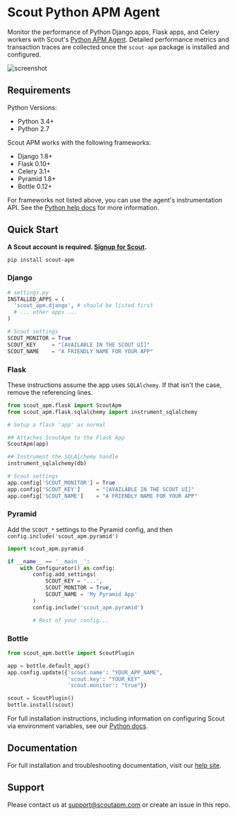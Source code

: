 # Scout Python APM Agent

Monitor the performance of Python Django apps, Flask apps, and Celery workers with Scout's [Python APM Agent](https://www.scoutapp.com). Detailed performance metrics and transaction traces are collected once the `scout-apm` package is installed and configured.

![screenshot](https://s3-us-west-1.amazonaws.com/scout-blog/python_monitoring_release/python_monitoring_screenshot.png)

## Requirements

Python Versions:

* Python 3.4+
* Python 2.7

Scout APM works with the following frameworks:

* Django 1.8+
* Flask 0.10+
* Celery 3.1+
* Pyramid 1.8+
* Bottle 0.12+

For frameworks not listed above, you can use the agent's instrumentation API. See the [Python help docs](https://docs.scoutapm.com/#python-agent) for more information.

## Quick Start

__A Scout account is required. [Signup for Scout](https://scoutapm.com/users/sign_up).__

```sh
pip install scout-apm
```

### Django

```python
# settings.py
INSTALLED_APPS = (
  'scout_apm.django', # should be listed first
  # ... other apps ...
)

# Scout settings
SCOUT_MONITOR = True
SCOUT_KEY     = "[AVAILABLE IN THE SCOUT UI]"
SCOUT_NAME    = "A FRIENDLY NAME FOR YOUR APP"
```

### Flask

These instructions assume the app uses `SQLAlchemy`. If that isn't the case, remove the referencing lines.

```python
from scout_apm.flask import ScoutApm
from scout_apm.flask.sqlalchemy import instrument_sqlalchemy

# Setup a flask 'app' as normal

## Attaches ScoutApm to the Flask App
ScoutApm(app)

## Instrument the SQLAlchemy handle
instrument_sqlalchemy(db)

# Scout settings
app.config['SCOUT_MONITOR'] = True
app.config['SCOUT_KEY']     = "[AVAILABLE IN THE SCOUT UI]"
app.config['SCOUT_NAME']    = "A FRIENDLY NAME FOR YOUR APP"
```

### Pyramid

Add the `SCOUT_*` settings to the Pyramid config, and then `config.include('scout_apm.pyramid')`


```python
import scout_apm.pyramid

if __name__ == '__main__':
    with Configurator() as config:
        config.add_settings(
            SCOUT_KEY = '...',
            SCOUT_MONITOR = True,
            SCOUT_NAME = 'My Pyramid App'
        )
        config.include('scout_apm.pyramid')

        # Rest of your config...
```

### Bottle

```python
from scout_apm.bottle import ScoutPlugin

app = bottle.default_app()
app.config.update({'scout.name': "YOUR_APP_NAME",
                   'scout.key': "YOUR_KEY"
                   'scout.monitor': "true"})

scout = ScoutPlugin()
bottle.install(scout)
```

For full installation instructions, including information on configuring Scout via environment variables, see our [Python docs](https://docs.scoutapm.com/#python-agent).

## Documentation

For full installation and troubleshooting documentation, visit our
[help site](https://docs.scoutapm.com/#python-agent).

## Support

Please contact us at support@scoutapm.com or create an issue in this repo.
